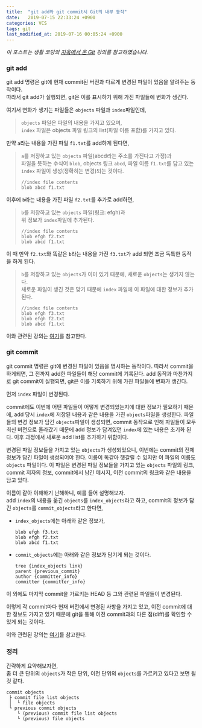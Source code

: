 ```yaml
---
title:  "git add와 git commit시 Git의 내부 동작"
date:   2019-07-15 22:33:24 +0900
categories: VCS
tags: git
last_modified_at: 2019-07-16 00:05:24 +0900
---
```


*이 포스트는 생활 코딩의 [지옥에서 온 Git](https://opentutorials.org/course/2708) 강의를 참고하였습니다.*

### git add

git add 명령은 git에 현재 commit된 버전과 다르게 변경된 파일이 있음을 알려주는 동작이다.  
따라서 git add가 실행되면, git은 이를 표시하기 위해 가진 파일들에 변화가 생긴다.  
  
여기서 변화가 생기는 파일들은 `objects` 파일과 `index`파일인데,  
> `objects` 파일은 파일의 내용을 가지고 있으며,  
`index` 파일은 objects 파일 링크의 list(파일 이름 포함)를 가지고 있다.  
  
만약 `a`라는 내용을 가진 파일 `f1.txt`를 add하게 된다면, 
> `a`를 저장하고 있는 `objects` 파일(abcd라는 주소를 가진다고 가정)과  
> 파일을 뜻하는 수식어 `blob`, objects 링크 `abcd`, 파일 이름 `f1.txt`를 담고 있는 `index` 파일이 생성(정확히는 변경)되는 것이다.  
>  ```
>  //index file contents
>  blob abcd f1.txt
>  ```

이후에 `b`라는 내용을 가진 파일 `f2.txt`를 추가로 add하면,  
> `b`를 저장하고 있는 `objects` 파일(링크: efgh)과  
> 위 정보가 `index`파일에 추가된다.  
>  ```
>  //index file contents
>  blob efgh f2.txt
>  blob abcd f1.txt
>  ```
  
이 때 만약 `f2.txt`와 똑같은 `b`라는 내용을 가진 `f3.txt`가 add 되면 조금 독특한 동작을 하게 된다.  
> `b`를 저장하고 있는 `objects`가 이미 있기 때문에, 새로운 `objects`는 생기지 않는다.  
> 새로운 파일이 생긴 것은 맞기 때문에 `index` 파일에 이 파일에 대한 정보가 추가된다.  
>  ```
>  //index file contents
>  blob efgh f3.txt
>  blob efgh f2.txt
>  blob abcd f1.txt
>  ```

이와 관련된 강의는 [여기](https://opentutorials.org/course/2708/15238)를 참고한다.  
  
### git commit 
  
git commit 명령은 git에 변경된 파일이 있음을 명시하는 동작이다. 따라서 commit을 하게되면, 그 전까지 add한 파일들이 해당 commit에 기록된다. add 동작과 마찬가지로 git commit이 실행되면, git은 이를 기록하기 위해 가진 파일들에 변화가 생긴다.  
  
먼저 `index` 파일이 변경된다.  
  
commit에도 이번에 어떤 파일들이 어떻게 변경되었는지에 대한 정보가 필요하기 때문에, add 당시 `index`에 저장된 내용과 같은 내용을 가진 `objects`파일을 생성한다. 파일들의 변경 정보가 담긴 `objects`파일이 생성되면, commit 동작으로 인해 파일들이 모두 최신 버전으로 올라갔기 때문에 add 정보가 담겨있던 `index`에 있는 내용은 초기화 된다. 이후 과정에서 새로운 add list를 추가하기 위함이다.  
  
변경된 파일 정보들을 가지고 있는 `objects`가 생성되었으니, 이번에는 commit의 전체 정보가 담긴 파일이 생성되어야 한다. 이름이 똑같아 헷갈릴 수 있지만 이 파일의 이름도 `objects` 파일이다. 이 파일은 변경된 파일 정보들을 가지고 있는 `objects` 파일의 링크, commit 저자의 정보, commit에서 남긴 메시지, 이전 commit의 링크와 같은 내용을 담고 있다.  
  
이름이 같아 이해하기 난해하니, 예를 들어 설명해보자.  
add `index`의 내용을 옮긴 `objects`를 `index_objects`라고 하고, commit의 정보가 담긴 `objects`를 `commit_objects`라고 한다면,  
* `index_objects`에는 아래와 같은 정보가,  
  ```
  blob efgh f3.txt
  blob efgh f2.txt
  blob abcd f1.txt
  ```
* `commit_objects`에는 아래와 같은 정보가 담기게 되는 것이다.  
  ```
  tree {index_objects link}
  parent {previous_commit}
  author {committer_info}
  committer {committer_info} 
  ```
  
이 외에도 마지막 commit을 가르키는 HEAD 등 그와 관련된 파일들이 변경된다.  
  
이렇게 각 commit마다 현재 버전에서 변경된 사항을 가지고 있고, 이전 commit에 대한 정보도 가지고 있기 때문에 git을 통해 이전 commit과의 다른 점(diff)를 확인할 수 있게 되는 것이다.  
  
이와 관련된 강의는 [여기](https://opentutorials.org/course/2708/15240)를 참고한다.  
  
### 정리
  
간략하게 요약해보자면,  
좀 더 큰 단위의 `objects`가 작은 단위, 이전 단위의 `objects`를 가르키고 있다고 보면 될 것 같다.  

```  
commit objects 
 ├ commit file list objects
 │  └ file objects  
 └ previous commit objects
    └ (previous) commit file list objects
    └ (previous) file objects
```
